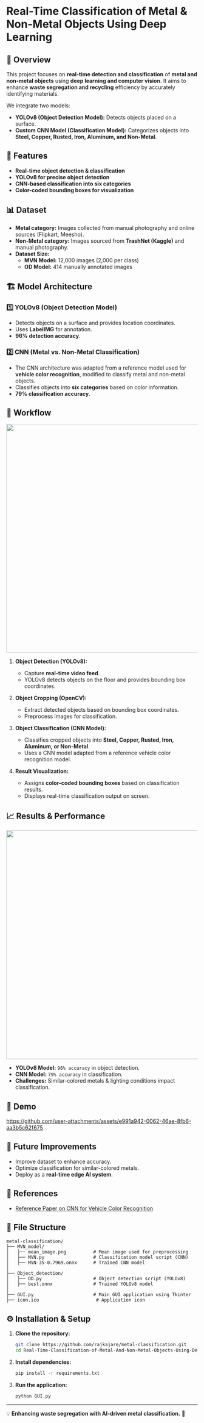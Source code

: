 # Real-Time Classification of Metal & Non-Metal Objects Using Deep Learning

## 📌 Overview
This project focuses on **real-time detection and classification** of **metal and non-metal objects** using **deep learning and computer vision**. It aims to enhance **waste segregation and recycling** efficiency by accurately identifying materials.

We integrate two models:
- **YOLOv8 (Object Detection Model):** Detects objects placed on a surface.
- **Custom CNN Model (Classification Model):** Categorizes objects into **Steel, Copper, Rusted, Iron, Aluminum, and Non-Metal**.






## 🚀 Features
- **Real-time object detection & classification**
- **YOLOv8 for precise object detection**
- **CNN-based classification into six categories**
- **Color-coded bounding boxes for visualization**





## 📊 Dataset
- **Metal category:** Images collected from manual photography and online sources (Flipkart, Meesho).
- **Non-Metal category:** Images sourced from **TrashNet (Kaggle)** and manual photography.
- **Dataset Size:**
  - **MVN Model:** 12,000 images (2,000 per class)
  - **OD Model:** 414 manually annotated images





## 🏗 Model Architecture
### **1️⃣ YOLOv8 (Object Detection Model)**
- Detects objects on a surface and provides location coordinates.
- Uses **LabelIMG** for annotation.
- **96% detection accuracy**.

### **2️⃣ CNN (Metal vs. Non-Metal Classification)**
- The CNN architecture was adapted from a reference model used for **vehicle color recognition**, modified to classify metal and non-metal objects.
- Classifies objects into **six categories** based on color information.
- **79% classification accuracy**.





## 🔄 Workflow
<p align="center">
  <img src="https://github.com/user-attachments/assets/73bdd9f3-ad26-4df9-9a58-bb0fcb48ed2f" width="600">
</p>


1. **Object Detection (YOLOv8):**
   - Capture **real-time video feed**.
   - YOLOv8 detects objects on the floor and provides bounding box coordinates.

2. **Object Cropping (OpenCV):**
   - Extract detected objects based on bounding box coordinates.
   - Preprocess images for classification.

3. **Object Classification (CNN Model):**
   - Classifies cropped objects into **Steel, Copper, Rusted, Iron, Aluminum, or Non-Metal**.
   - Uses a CNN model adapted from a reference vehicle color recognition model.

4. **Result Visualization:**
   - Assigns **color-coded bounding boxes** based on classification results.
   - Displays real-time classification output on screen.






## 📈 Results & Performance
<p align="center">
  <img src="https://github.com/user-attachments/assets/08aca8eb-bae9-45e2-a3f1-d46bdbc11f88" width="600">
</p>

- **YOLOv8 Model:** `96% accuracy` in object detection.
- **CNN Model:** `79% accuracy` in classification.
- **Challenges:** Similar-colored metals & lighting conditions impact classification.





## 🎥 Demo



https://github.com/user-attachments/assets/e991a942-0062-46ae-8fb6-aa3b5c62f675






## 🔮 Future Improvements
- Improve dataset to enhance accuracy.
- Optimize classification for similar-colored metals.
- Deploy as a **real-time edge AI system**.





## 📜 References
- [Reference Paper on CNN for Vehicle Color Recognition](https://www.researchgate.net/publication/283279784_Vehicle_Color_Recognition_using_Convolutional_Neural_Network)





## 📂 File Structure
```
metal-classification/
├── MVN_model/
│   ├── mean_image.png          # Mean image used for preprocessing
│   ├── MVN.py                  # Classification model script (CNN)
│   ├── MVN-35-0.7969.onnx      # Trained CNN model
│
├── Object_detection/
│   ├── OD.py                   # Object detection script (YOLOv8)
│   ├── best.onnx               # Trained YOLOv8 model
│
├── GUI.py                      # Main GUI application using Tkinter
├── icon.ico                     # Application icon
```





## ⚙️ Installation & Setup
1. **Clone the repository:**
   ```bash
   git clone https://github.com/rajkajare/metal-classification.git
   cd Real-Time-Classification-of-Metal-And-Non-Metal-Objects-Using-Deep-Learning
   ```

2. **Install dependencies:**
   ```bash
   pip install -r requirements.txt
   ```

3. **Run the application:**
   ```bash
   python GUI.py
   ```




---
💡 **Enhancing waste segregation with AI-driven metal classification.** 🚀
